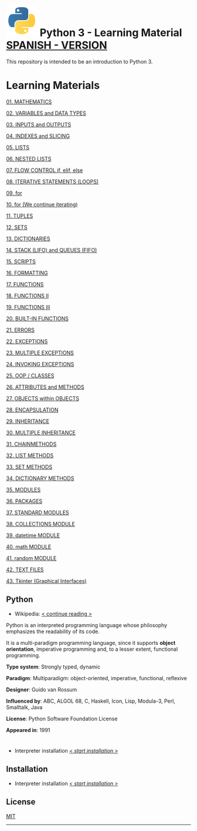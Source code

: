 # <img src="mdArchives/py.png"/> Python 3 - Learning Material [SPANISH - VERSION](README.md)

This repository is intended to be an introduction to Python 3.

# Learning Materials

[01. MATHEMATICS](/documentation/math_en.md)

[02. VARIABLES and DATA TYPES](/documentation/variable_en.md)

[03. INPUTS and OUTPUTS](/documentation/entsal_en.md)

[04. INDEXES and SLICING](/documentation/indsli_en.md)

[05. LISTS](/documentation/listas_en.md)

[06. NESTED LISTS](/documentation/listasanidadas_en.md)

[07. FLOW CONTROL if, elif, else](/documentation/controlflujo_en.md) 

[08. ITERATIVE STATEMENTS (LOOPS)](/documentation/iterativas_en.md) 

[09. for](/documentation/for_en.md) 

[10. for (We continue iterating)](/documentation/for2_en.md) 

[11. TUPLES](/documentation/tuplas_en.md) 

[12. SETS](/documentation/conjuntos_en.md) 

[13. DICTIONARIES](/documentation/diccionarios_en.md) 

[14. STACK (LIFO) and QUEUES (FIFO)](/documentation/pilascolas_en.md) 

[15. SCRIPTS](/documentation/entradas_en.md) 

[16. FORMATTING](/documentation/formateo_en.md)

[17. FUNCTIONS](/documentation/funciones_en.md)

[18. FUNCTIONS II](/documentation/funcionesii_en.md)

[19. FUNCTIONS III](/documentation/funcionesiii_en.md)

[20. BUILT-IN FUNCTIONS](/documentation/funcionesint_en.md)

[21. ERRORS](/documentation/errores_en.md)

[22. EXCEPTIONS](/documentation/excepciones_en.md)

[23. MULTIPLE EXCEPTIONS](/documentation/excepcionesmul_en.md)

[24. INVOKING EXCEPTIONS](/documentation/invo_en.md)

[25. OOP / CLASSES](/documentation/poo_en.md)

[26. ATTRIBUTES and METHODS](/documentation/atributosmetodos_en.md)

[27. OBJECTS within OBJECTS](/documentation/objetodentro_en.md)

[28. ENCAPSULATION](/documentation/encap_en.md)

[29. INHERITANCE](/documentation/herencia_en.md)

[30. MULTIPLE INHERITANCE](/documentation/herenciam_en.md)

[31. CHAIN ​​METHODS](/documentation/MetodosCadenas_en.md)

[32. LIST METHODS](/documentation/MetodosListas.md)

[33. SET METHODS](/documentation/MetodosConjuntos_en.md)

[34. DICTIONARY METHODS](/documentation/MetodosDiccionarios_en.md)

[35. MODULES](/documentation/Modulos_en.md)

[36. PACKAGES](/documentation/Paquetes_en.md)

[37. STANDARD MODULES](/documentation/ModulosEstandar_en.md)

[38. COLLECTIONS MODULE](/documentation/collections_en.md)

[39. datetime MODULE](/documentation/datetime_en.md)

[40. math MODULE](/documentation/math_en.md)

[41. random MODULE](/documentation/random_en.md)

[42. TEXT FILES](/documentation/texto_en.md)

[43. Tkinter (Graphical Interfaces)](/documentation/tkinter_en.md)

## Python

+ Wikipedia: [< continue reading >](https://es.wikipedia.org/wiki/Python)

Python is an interpreted programming language whose philosophy emphasizes the readability of its code.

It is a multi-paradigm programming language, since it supports **object orientation**, imperative programming and, to a lesser extent, functional programming.

**Type system**: Strongly typed, dynamic

**Paradigm**: Multiparadigm: object-oriented, imperative, functional, reflexive

**Designer**: Guido van Rossum

**Influenced by**: ABC, ALGOL 68, C, Haskell, Icon, Lisp, Modula-3, Perl, Smalltalk, Java

**License**: Python Software Foundation License

**Appeared in**: 1991

#
+ Interpreter installation _[< start installation >](https://www.python.org/downloads/)_

## Installation
+ Interpreter installation _[< start installation >](https://www.python.org/downloads/)_
## License
[MIT](https://choosealicense.com/licenses/mit/)

---
